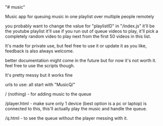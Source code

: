 "# music" 

Music app for queuing music in one playlist over multiple people remotely

you probably want to change the value for "playlistID" in "/index.js" it'll be the youtube playlist it'll use if you run out of queue videos to play, it'll pick a completely random video to play next from the first 50 videos in this list.

It's made for private use, but feel free to use it or update it as you like, feedback is also always welcome.

better documentation might come in the future but for now it's not worth it.
feel free to use the scripts though.

It's pretty messy but it works fine

urls to use: all start with "MusicQ/"

/ (nothing) - for adding music to the queue

/player.html - make sure only 1 device (best option is a pc or laptop) is connected to this, this'll actually play the music and handle the queue.

/q.html - to see the queue without the player messing with it.
